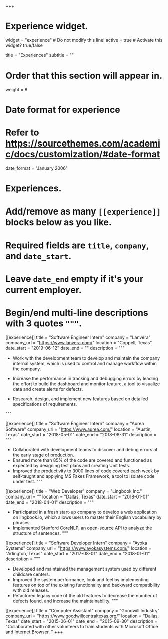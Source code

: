 +++
# Experience widget.
widget = "experience"  # Do not modify this line!
active = true  # Activate this widget? true/false

title = "Experiences"
subtitle = ""

# Order that this section will appear in.
weight = 8

# Date format for experience
#   Refer to https://sourcethemes.com/academic/docs/customization/#date-format
date_format = "January 2006"

# Experiences.
#   Add/remove as many `[[experience]]` blocks below as you like.
#   Required fields are `title`, `company`, and `date_start`.
#   Leave `date_end` empty if it's your current employer.
#   Begin/end multi-line descriptions with 3 quotes `"""`.
[[experience]]
  title = "Software Engineer Intern"
  company = "Lanvera"
  company_url = "https://www.lanvera.com/"
  location = "Coppell, Texas"
  date_start = "2019-06-12"
  date_end = ""
  description = """ 
  
  * Work with the development team to develop and maintain the company internal system, which is used to control and manage workflow within the company. 

  * Increase the performance in tracking and debugging errors by leading the effort to build the dashboard and monitor feature, a tool to visualize data and create alerts for defects. 
  * Research, design, and implement new features based on detailed specifications of requirements. 

  """

[[experience]]
  title = "Software Engineer Intern"
  company = "Aurea Software"
  company_url = "https://www.aurea.com/"
  location = "Austin, Texas"
  date_start = "2018-05-01"
  date_end = "2018-08-31"
  description = """ 

  * Collaborated with development teams to discover and debug errors at the early stage of production.
  * Ensured more than 85% of the code are covered and functioned as expected by designing test plans and creating Unit tests.
  * Improved the productivity to 3000 lines of code covered each week by self-taught and applying MS Fakes Framework, a tool to isolate code under test.
  """

[[experience]]
  title = "Web Developer"
  company = "Lingbook Inc."
  company_url = ""
  location = "Dallas, Texas"
  date_start = "2018-01-01"
  date_end = "2018-04-01"
  description = """ 

  * Participated in a fresh start-up company to develop a web application on lingbook.io, which allows users to master their English vocabulary by phrases. 
  * Implemented Stanford CoreNLP, an open-source API to analyze the structure of sentences.
  """

[[experience]]
  title = "Software Developer Intern"
  company = "Ayoka Systems"
  company_url = "https://www.ayokasystems.com/"
  location = "Arlington, Texas"
  date_start = "2017-08-01"
  date_end = "2018-01-01"
  description = """ 

  *	Developed and maintained the management system used by different childcare centers. 
  *	Improved the system performance, look and feel by implementing features on top of the existing functionality and backward compatibility with old releases.
  * Refactored legacy code of the old features to decrease the number of defects found, and increase the maintainability.
  """

  [[experience]]
    title = "Computer Assistant"
    company = "Goodwill Industry"
    company_url = "https://www.goodwillcentraltexas.org/"
    location = "Dallas, Texas"
    date_start = "2015-06-01"
    date_end = "2015-09-30"
    description = "Collaborated with other volunteers to train students with Microsoft Office and Internet Browser. "
+++
